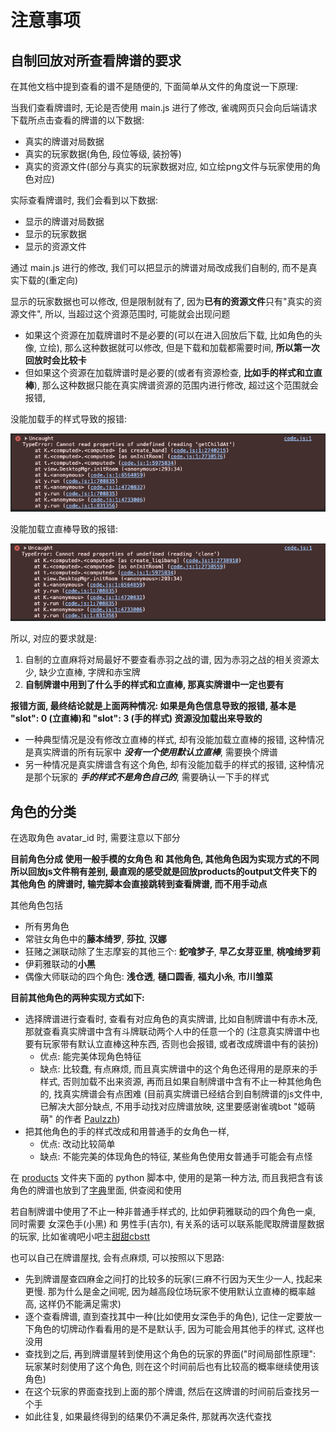 # 注意事项

## 自制回放对所查看牌谱的要求

在其他文档中提到查看的谱不是随便的, 下面简单从文件的角度说一下原理:

当我们查看牌谱时, 无论是否使用 main.js 进行了修改, 雀魂网页只会向后端请求下载所点击查看的牌谱的以下数据:

- 真实的牌谱对局数据
- 真实的玩家数据(角色, 段位等级, 装扮等)
- 真实的资源文件(部分与真实的玩家数据对应, 如立绘png文件与玩家使用的角色对应)

实际查看牌谱时, 我们会看到以下数据:

- 显示的牌谱对局数据
- 显示的玩家数据
- 显示的资源文件

通过 main.js 进行的修改, 我们可以把显示的牌谱对局改成我们自制的, 而不是真实下载的(重定向)

显示的玩家数据也可以修改, 但是限制就有了, 因为**已有的资源文件**只有"真实的资源文件", 所以, 当超过这个资源范围时,
可能就会出现问题

- 如果这个资源在加载牌谱时不是必要的(可以在进入回放后下载, 比如角色的头像, 立绘), 那么这种数据就可以修改, 但是下载和加载都需要时间,
  **所以第一次回放时会比较卡**
- 但如果这个资源在加载牌谱时是必要的(或者有资源检查, **比如手的样式和立直棒**), 那么这种数据只能在真实牌谱资源的范围内进行修改,
  超过这个范围就会报错,

没能加载手的样式导致的报错:

![没能加载手的样式导致的报错](pic/create_hand_error.png)

没能加载立直棒导致的报错:

![没能加载立直棒导致的报错](pic/create_liqibang_error.png)

所以, 对应的要求就是:

1. 自制的立直麻将对局最好不要查看赤羽之战的谱, 因为赤羽之战的相关资源太少, 缺少立直棒, 字牌和赤宝牌
2. **自制牌谱中用到了什么手的样式和立直棒, 那真实牌谱中一定也要有**

**报错方面, 最终结论就是上面两种情况: 如果是角色信息导致的报错, 基本是 "slot": 0 (立直棒)和 "slot": 3 (手的样式)
资源没加载出来导致的**

- 一种典型情况是没有修改立直棒的样式, 却有没能加载立直棒的报错, 这种情况是真实牌谱的所有玩家中
  ***没有一个使用默认立直棒***, 需要换个牌谱
- 另一种情况是真实牌谱含有这个角色, 却有没能加载手的样式的报错, 这种情况是那个玩家的 ***手的样式不是角色自己的***,
  需要确认一下手的样式

## 角色的分类

在选取角色 avatar_id 时, 需要注意以下部分

**目前角色分成 使用一般手模的女角色 和 其他角色, 其他角色因为实现方式的不同所以回放js文件稍有差别,
最直观的感受就是回放products的output文件夹下的 其他角色 的牌谱时, 输完脚本会直接跳转到查看牌谱, 而不用手动点**

其他角色包括

- 所有男角色
- 常驻女角色中的**藤本绮罗**, **莎拉**, **汉娜**
- 狂赌之渊联动除了生志摩妄的其他三个: **蛇喰梦子**, **早乙女芽亚里**, **桃喰绮罗莉**
- 伊莉雅联动的**小黑**
- 偶像大师联动的四个角色: **浅仓透**, **樋口圆香**, **福丸小糸**, **市川雏菜**

**目前其他角色的两种实现方式如下:**

- 选择牌谱进行查看时, 查看有对应角色的真实牌谱, 比如自制牌谱中有赤木茂, 那就查看真实牌谱中含有斗牌联动两个人中的任意一个的
  (注意真实牌谱中也要有玩家带有默认立直棒这种东西, 否则也会报错, 或者改成牌谱中有的装扮)
    - 优点: 能完美体现角色特征
    - 缺点: 比较蠢, 有点麻烦, 而且真实牌谱中的这个角色还得用的是原来的手样式, 否则加载不出来资源, 再而且如果自制牌谱中含有不止一种其他角色的,
      找真实牌谱会有点困难
      (目前真实牌谱已经结合到自制牌谱的js文件中, 已解决大部分缺点, 不用手动找对应牌谱放映, 这里要感谢雀魂bot "姬萌萌"
      的作者 [Paulzzh](https://space.bilibili.com/73796753))
- 把其他角色的手的样式改成和用普通手的女角色一样,
    - 优点: 改动比较简单
    - 缺点: 不能完美的体现角色的特征, 某些角色使用女普通手可能会有点怪

在 [products](../products) 文件夹下面的 python 脚本中, 使用的是第一种方法,
而且我把含有该角色的牌谱也放到了[字典](字典.md)里面, 供查阅和使用

若自制牌谱中使用了不止一种非普通手样式的, 比如伊莉雅联动的四个角色一桌, 同时需要 女深色手(小黑) 和 男性手(吉尔),
有关系的话可以联系能爬取牌谱屋数据的玩家, 比如雀魂吧小吧主[甜甜cbstt](https://space.bilibili.com/437346309)

也可以自己在牌谱屋找, 会有点麻烦, 可以按照以下思路:

- 先到牌谱屋查四麻金之间打的比较多的玩家(三麻不行因为天生少一人, 找起来更慢. 那为什么是金之间呢, 因为越高段位场玩家不使用默认立直棒的概率越高,
  这样仍不能满足需求)
- 逐个查看牌谱, 直到查找其中一种(比如使用女深色手的角色), 记住一定要放一下角色的切牌动作看看用的是不是默认手,
  因为可能会用其他手的样式, 这样也没用
- 查找到之后, 再到牌谱屋转到使用这个角色的玩家的界面("时间局部性原理": 玩家某时刻使用了这个角色,
  则在这个时间前后也有比较高的概率继续使用该角色)
- 在这个玩家的界面查找到上面的那个牌谱, 然后在这牌谱的时间前后查找另一个手
- 如此往复, 如果最终得到的结果仍不满足条件, 那就再次迭代查找
